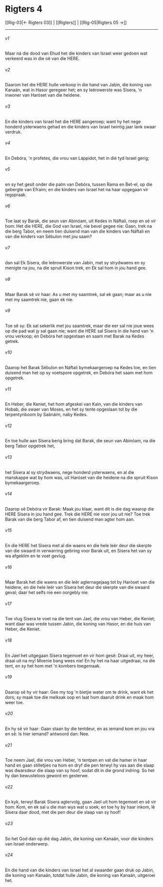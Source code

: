 # Rigters 4

[[Rig-03|← Rigters 03]] | [[Rigters]] | [[Rig-05|Rigters 05 →]]
***

###### v1
Maar ná die dood van Ehud het die kinders van Israel weer gedoen wat verkeerd was in die oë van die HERE. 
###### v2
Daarom het die HERE hulle verkoop in die hand van Jabin, die koning van Kanaän, wat in Hasor geregeer het; en sy leërowerste was Sísera, 'n inwoner van Haróset van die heidene. 
###### v3
En die kinders van Israel het die HERE aangeroep; want hy het nege honderd ysterwaens gehad en die kinders van Israel twintig jaar lank swaar verdruk. 
###### v4
En Debóra, 'n profetes, die vrou van Láppidot, het in dié tyd Israel gerig; 
###### v5
en sy het gesit onder die palm van Debóra, tussen Rama en Bet-el, op die gebergte van Efraim; en die kinders van Israel het na haar opgegaan vir regspraak. 
###### v6
Toe laat sy Barak, die seun van Abinóam, uit Kedes in Náftali, roep en sê vir hom: Het die HERE, die God van Israel, nie bevel gegee nie: Gaan, trek na die berg Tabor, en neem tien duisend man van die kinders van Náftali en van die kinders van Sébulon met jou saam? 
###### v7
dan sal Ek Sísera, die leërowerste van Jabin, met sy strydwaens en sy menigte na jou, na die spruit Kison trek, en Ek sal hom in jou hand gee. 
###### v8
Maar Barak sê vir haar: As u met my saamtrek, sal ek gaan; maar as u nie met my saamtrek nie, gaan ek nie. 
###### v9
Toe sê sy: Ek sal sekerlik met jou saamtrek, maar die eer sal nie joue wees op die pad wat jy sal gaan nie; want die HERE sal Sísera in die hand van 'n vrou verkoop; en Debóra het opgestaan en saam met Barak na Kedes getrek. 
###### v10
Daarop het Barak Sébulon en Náftali bymekaargeroep na Kedes toe, en tien duisend man het op sy voetspore opgetrek, en Debóra het saam met hom opgetrek. 
###### v11
En Heber, die Keniet, het hom afgeskei van Kain, van die kinders van Hobab, die swaer van Moses, en het sy tente opgeslaan tot by die terpentynboom by Saänáim, naby Kedes. 
###### v12
En toe hulle aan Sísera berig bring dat Barak, die seun van Abinóam, na die berg Tabor opgetrek het, 
###### v13
het Sísera al sy strydwaens, nege honderd ysterwaens, en al die manskappe wat by hom was, uit Haróset van die heidene na die spruit Kison bymekaargeroep. 
###### v14
Daarop sê Debóra vir Barak: Maak jou klaar, want dit is die dag waarop die HERE Sísera in jou hand gee. Trek die HERE nie voor jou uit nie? Toe trek Barak van die berg Tabor af, en tien duisend man agter hom aan. 
###### v15
En die HERE het Sísera met al die waens en die hele leër deur die skerpte van die swaard in verwarring gebring voor Barak uit, en Sísera het van sy wa afgeklim en te voet gevlug. 
###### v16
Maar Barak het die waens en die leër agternagejaag tot by Haróset van die heidene, en die hele leër van Sísera het deur die skerpte van die swaard geval; daar het selfs nie een oorgebly nie. 
###### v17
Toe vlug Sísera te voet na die tent van Jael, die vrou van Heber, die Keniet; want daar was vrede tussen Jabin, die koning van Hasor, en die huis van Heber, die Keniet. 
###### v18
En Jael het uitgegaan Sísera tegemoet en vir hom gesê: Draai uit, my heer, draai uit na my! Moenie bang wees nie! En hy het na haar uitgedraai, na die tent, en sy het hom met 'n kombers toegemaak. 
###### v19
Daarop sê hy vir haar: Gee my tog 'n bietjie water om te drink, want ek het dors; sy maak toe die melksak oop en laat hom daaruit drink en maak hom weer toe. 
###### v20
En hy sê vir haar: Gaan staan by die tentdeur, en as iemand kom en jou vra en sê: Is hier iemand? antwoord dan: Nee. 
###### v21
Toe neem Jael, die vrou van Heber, 'n tentpen en vat die hamer in haar hand en gaan stilletjies na hom en dryf die pen terwyl hy vas aan die slaap was dwarsdeur die slaap van sy hoof, sodat dit in die grond indring. So het hy dan bewusteloos geword en gesterwe. 
###### v22
En kyk, terwyl Barak Sísera agtervolg, gaan Jael uit hom tegemoet en sê vir hom: Kom, en ek sal u die man wys wat u soek; en toe hy by haar inkom, lê Sísera daar dood, met die pen deur die slaap van sy hoof! 
###### v23
So het God dan op dié dag Jabin, die koning van Kanaän, voor die kinders van Israel onderwerp. 
###### v24
En die hand van die kinders van Israel het al swaarder gaan druk op Jabin, die koning van Kanaän, totdat hulle Jabin, die koning van Kanaän, uitgeroei het. 
